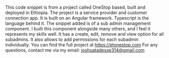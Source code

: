This code snippet is from a project called OneStop based, built and deployed in Ethiopia. The project is a service provider and customer connection app. It is built on an Angular framework. Typescript is the language behind it. 
The snippet added is of a sub admin management component. I built this component alongside many others, and I feel it represents my skills well. It has a create, edit, remove and view option for all subadmins. It also allows to add permissions for each subadmin individually. 
You can find the full project at https://etonestop.com
For any questions, contact me via my email: joshuatadesse314@gmail.com
